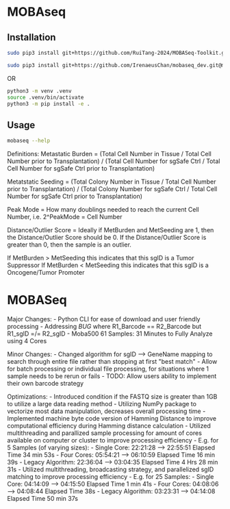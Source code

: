 # MOBAseq

## Installation

```bash
sudo pip3 install git+https://github.com/RuiTang-2024/MOBASeq-Toolkit.git@main

sudo pip3 install git+https://github.com/IrenaeusChan/mobaseq_dev.git@main
```

OR

```bash
python3 -m venv .venv
source .venv/bin/activate
python3 -m pip install -e .
```

## Usage

```bash
mobaseq --help
```

Definitions:
Metastatic Burden = (Total Cell Number in Tissue / Total Cell Number prior to Transplantation) / (Total Cell Number for sgSafe Ctrl / Total Cell Number for sgSafe Ctrl prior to Transplantation)

Metatstatic Seeding = (Total Colony Number in Tissue / Total Cell Number prior to Transplantation) / (Total Colony Number for sgSafe Ctrl / Total Cell Number for sgSafe Ctrl prior to Transplantation)

Peak Mode = How many doublings needed to reach the current Cell Number, i.e. 2^PeakMode = Cell Number

Distance/Outlier Score = Ideally if MetBurden and MetSeeding are 1, then the Distance/Outlier Score should be 0. If the Distance/Outlier Score is greater than 0, then the sample is an outlier.

If MetBurden > MetSeeding this indicates that this sgID is a Tumor Suppressor
If MetBurden < MetSeeding this indicates that this sgID is a Oncogene/Tumor Promoter

MOBASeq
=======
Major Changes:
    - Python CLI for ease of download and user friendly processing
    - Addressing *BUG* where R1_Barcode == R2_Barcode but R1_sgID =/= R2_sgID
    - Moba500 61 Samples: 31 Minutes to Fully Analyze using 4 Cores

Minor Changes:
    - Changed algorithm for sgID --> GeneName mapping to search through entire file rather than stopping at first "best match"
    - Allow for batch processing or individual file processing, for situations where 1 sample needs to be rerun or fails
    - TODO: Allow users ability to implement their own barcode strategy

Optimizations:
    - Introduced condition if the FASTQ size is greater than 1GB to utilize a large data reading method
    - Utilizing NumPy package to vectorize most data manipulation, decreases overall processing time
    - Implemented machine byte code version of Hamming Distance to improve computational efficiency during Hamming distance calculation
    - Utilized multithreading and parallized sample processing for amount of cores available on computer or cluster to improve processing efficiency
        - E.g. for 5 Samples (of varying sizes):
            - Single Core: 22:21:28 --> 22:55:51 Elapsed Time 34 min 53s
            - Four Cores: 05:54:21 --> 06:10:59 Elapsed Time 16 min 39s
            - Legacy Algorithm: 22:36:04 --> 03:04:35 Elapsed Time 4 Hrs 28 min 31s
    - Utilized multithreading, broadcasting strategy, and parallelized sgID matching to improve processing efficiency
        - E.g. for 25 Samples:
            - Single Core: 04:14:09 --> 04:15:50 Elapsed Time 1 min 41s
            - Four Cores: 04:08:06 --> 04:08:44 Elapsed Time 38s
            - Legacy Algorithm: 03:23:31 --> 04:14:08 Elapsed Time 50 min 37s
